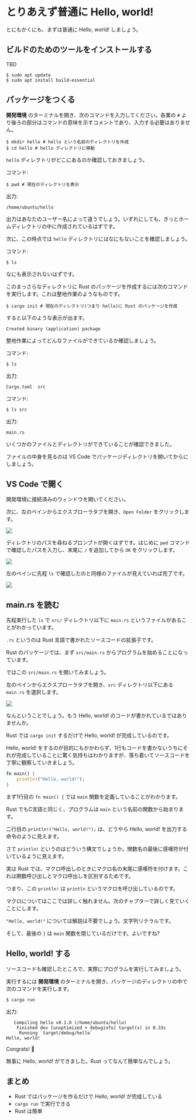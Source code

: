 # とりあえず普通に Hello, world!

とにもかくにも、まずは普通に Hello, world! しましょう。

## ビルドのためのツールをインストールする

TBD

```
$ sudo apt update
$ sudo apt install build-essential
```

## パッケージをつくる

**開発環境** のターミナルを開き、次のコマンドを入力してください。各業の `#` より後ろの部分はコマンドの意味を示すコメントであり、入力する必要はありません。

```
$ mkdir hello # hello という名前のディレクトリを作成
$ cd hello # hello ディレクトリに移動
```

`hello` ディレクトリがどこにあるのか確認しておきましょう。

コマンド:
```
$ pwd # 現在のディレクトリを表示
```

出力:
```
/home/ubuntu/hello
```

出力はあなたのユーザー名によって違うでしょう。いずれにしても、きっとホームディレクトリの中に作成されているはずです。

次に、この時点では `hello` ディレクトリにはなにもないことを確認しましょう。

コマンド:
```
$ ls
```

なにも表示されないはずです。

このまっさらなディレクトリに Rust のパッケージを作成するには次のコマンドを実行します。これは整地作業のようなものです。

```
$ cargo init # 現在のディレクトリ(つまり hello)に Rust のパッケージを作成
```

すると以下のような表示が出ます。

```
Created binary (application) package
```

整地作業によってどんなファイルができているか確認しましょう。

コマンド:
```
$ ls
```

出力:
```
Cargo.toml  src
```

コマンド:
```
$ ls src
```

出力:
```
main.rs
```

いくつかのファイルとディレクトリができていることが確認できました。

ファイルの中身を見るのは VS Code でパッケージディレクトリを開いてからにしましょう。

## VS Code で開く

開発環境に接続済みのウィンドウを開いてください。

次に、左のペインからエクスプローラタブを開き、`Open Folder` をクリックします。

![](./01-helloworld/open-folder-01.png)

ディレクトリのパスを尋ねるプロンプトが開くはずです。はじめに `pwd` コマンドで確認したパスを入力し、末尾に `/` を追加してから `OK` をクリックします。

![](./01-helloworld/open-folder-02.png)

左のペインに先程 `ls` で確認したのと同様のファイルが見えていれば完了です。

![](./01-helloworld/open-folder-03.png)

## main.rs を読む

先程実行した `ls` で `src/` ディレクトリ以下に `main.rs` というファイルがあることがわかっています。

`.rs` というのは Rust 言語で書かれたソースコードの拡張子です。

Rust のパッケージでは、まず `src/main.rs` からプログラムを始めることになっています。

ではこの `src/main.rs` を開いてみましょう。

左のペインからエクスプローラタブを開き、`src` ディレクトリ以下にある `main.rs` を選択します。

![](./01-helloworld/open-main.png)

なんということでしょう。もう Hello, world! のコードが書かれているではありませんか。

Rust では `cargo init` するだけで Hello, world! が完成しているのです。

Hello, world! をするのが目的にもかかわらず、1行もコードを書かないうちにそれが完成していることに驚く気持ちはわかりますが、落ち着いてソースコードを丁寧に観察していきましょう。

```rust
fn main() {
    println!("Hello, world!");
}
```

まず1行目の `fn main() {` では `main` 関数を定義していることがわかります。

Rust でもC言語と同じく、プログラムは `main` という名前の関数から始まります。

二行目の `println!("Hello, world!");` は、どうやら Hello, world! を出力する命令のように見えます。

さて `println!` というのはどういう構文でしょうか。関数名の最後に感嘆符が付いているように見えます。

実は Rust では、マクロ呼出しのときにマクロ名の末尾に感嘆符を付けます。これは関数呼び出しとマクロ呼出しを区別するためです。

つまり、この `println!` は `println` というマクロを呼び出しているのです。

マクロについてはここでは詳しく触れません。次のチャプターで詳しく見ていくことにします。

`"Hello, world!"` については解説は不要でしょう。文字列リテラルです。

そして、最後の `}` は `main` 関数を閉じているだけです。よいですね?

## Hello, world! する

ソースコードも確認したところで、実際にプログラムを実行してみましょう。

実行するには **開発環境** のターミナルを開き、パッケージのディレクトリの中で次のコマンドを実行します。

```
$ cargo run
```

出力:
```
   Compiling hello v0.1.0 (/home/ubuntu/hello)
    Finished dev [unoptimized + debuginfo] target(s) in 0.33s
     Running `target/debug/hello`
Hello, world!
```

Congrats! 🎉

無事に Hello, world! ができました。Rust ってなんて簡単なんでしょう。

## まとめ

- Rust ではパッケージを作るだけで Hello, world! が完成している
- `cargo run` で実行できる
- Rust は簡単
